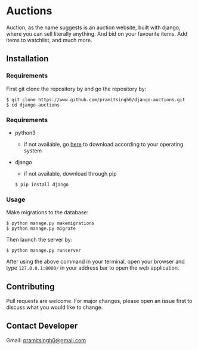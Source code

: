 # Auctions
Auction, as the name suggests is an auction website, built with django, where you can sell literally anything. And bid on your favourite items. Add items to watchlist, and much more.

## Installation

### Requirements

First git clone the repository by and go the repository by:
```
$ git clone https://www.github.com/pramitsingh0/django-auctions.git
$ cd django-auctions
```

### Requirements
* python3
    + if not available, go [here](https://www.python.org/downloads/) to download according to your operating system

* django
    + if not available, download through pip
    ```
    $ pip install django
    ```

### Usage
Make migrations to the database:
```
$ python manage.py makemigrations
$ python manage.py migrate
```
Then launch the server by:
```
$ python manage.py runserver
```

After using the above command in your terminal, open your browser and type `127.0.0.1:8000/` in your address bar to open the web application.


## Contributing
Pull requests are welcome. For major changes, please open an issue first to discuss what you would like to change.

## Contact Developer 
Gmail: pramitsingh0@gmail.com
